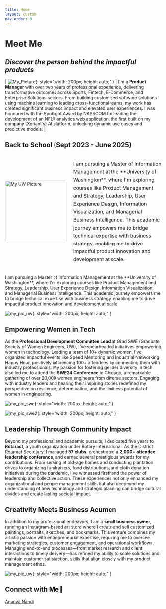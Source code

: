 ```yaml
---
title: Home
layout: custom
nav_order: 0
---
```



# Meet Me

## *Discover the person behind the impactful products*

| ![My_Picture](/engineered_by_ananya/assets/images/Cropped_Photo.jpg){: style="width: 200px; height: auto;" } | I'm a **Product Manager** with over two years of professional experience, delivering transformative outcomes across Sports, Fintech, E-Commerce, and Enterprise Solutions sectors. From building customized software solutions using machine learning to leading cross-functional teams, my work has created significant business impact and elevated user experiences. I was honoured with the Spotlight Award by NASSCOM for leading the development of an NFL® analytics web application, the first built on my company (Xoriant's) AI platform, unlocking dynamic use cases and predictive models. |

>

## Back to School (Sept 2023 - June 2025)

<div style="display: flex; align-items: center; gap: 20px; margin: 20px 0;">
  <div>
    <img src="/engineered_by_ananya/assets/images/my_pic_uw.jpg" alt="My UW Picture" style="width: 200px; height: auto; border-radius: 8px;">
  </div>
  <div style="font-size: 1rem; line-height: 1.6;">
    <p>
      I am pursuing a Master of Information Management at the **University of Washington**, where I'm exploring courses like Product Management and Strategy, Leadership, User Experience Design, Information Visualization, and Managerial Business Intelligence. This academic journey empowers me to bridge technical expertise with business strategy, enabling me to drive impactful product innovation and development at scale.
    </p>
  </div>
</div>
I am pursuing a Master of Information Management at the **University of Washington**, where I'm exploring courses like Product Management and Strategy, Leadership, User Experience Design, Information Visualization, and Managerial Business Intelligence. This academic journey empowers me to bridge technical expertise with business strategy, enabling me to drive impactful product innovation and development at scale. 

![my_pic_uw](/engineered_by_ananya/assets/images/my_pic_uw.jpg){: style="width: 200px; height: auto;" } </td>


>

## Empowering Women in Tech

As the **Professional Development Committee Lead** at Grad SWE (Graduate Society of Women Engineers, UW), I've spearheaded initiatives empowering women in technology. Leading a team of 10+ dynamic women, I've organized impactful events like Speed Mentoring and Industrial Networking Happy Hour, positively influencing 100+ attendees by connecting them with industry professionals. My passion for fostering gender diversity in tech also led me to attend the **SWE24 Conference** in Chicago, a remarkable gathering of over 20,000 women engineers from diverse sectors. Engaging with industry leaders and hearing their inspiring stories redefined my perspective on resilience, determination, and the limitless potential of women in engineering.

![my_pic_swe](/engineered_by_ananya/assets/images/my_pic_swe.jpg){: style="width: 200px; height: auto;" }

![my_pic_swe2](/engineered_by_ananya/assets/images/my_pic_swe_2.jpg){: style="width: 200px; height: auto;" }

>

## Leadership Through Community Impact

Beyond my professional and academic pursuits, I dedicated five years to **Rotaract**, a youth organization under Rotary International. As the District Rotaract Secretary, I managed **57 clubs**, orchestrated a **2,000+ attendee leadership conference**, and earned several prestigious awards for my contributions. From serving at old-age homes and conducting plantation drives to organizing fundraisers, food distributions, and cloth donation initiatives during the pandemic, I've witnessed firsthand the power of leadership and collective action. These experiences not only enhanced my organizational and people management skills but also deepened my understanding of how technology and strategic planning can bridge cultural divides and create lasting societal impact.

>

## Creativity Meets Business Acumen

In addition to my professional endeavors, I am a **small business owner**, running an Instagram-based art store where I create and sell customized paintings, portraits, sketches, and bookmarks. This venture combines my artistic passion with entrepreneurial expertise, requiring me to oversee marketing strategies, customer engagement, and operational workflows. Managing end-to-end processes—from market research and client interactions to timely delivery—has refined my ability to scale solutions and maintain customer satisfaction, skills that align closely with my product management ethos.

![my_pic_uw](/engineered_by_ananya/assets/images/my_pic_uw.jpg){: style="width: 200px; height: auto;" }

>


## Connect with Me🔗
[Ananya Nandi](https://www.linkedin.com/in/ananya-nandi/)



